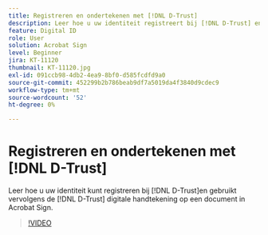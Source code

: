 ```yaml
---
title: Registreren en ondertekenen met [!DNL D-Trust]
description: Leer hoe u uw identiteit registreert bij [!DNL D-Trust] en vervolgens de digitale handtekening [!DNL D-Trust] gebruikt voor een document in Acrobat Sign
feature: Digital ID
role: User
solution: Acrobat Sign
level: Beginner
jira: KT-11120
thumbnail: KT-11120.jpg
exl-id: 091ccb98-4db2-4ea9-8bf0-d585fcdfd9a0
source-git-commit: 452299b2b786beab9df7a5019da4f3840d9cdec9
workflow-type: tm+mt
source-wordcount: '52'
ht-degree: 0%

---
```


# Registreren en ondertekenen met [!DNL D-Trust]

Leer hoe u uw identiteit kunt registreren bij [!DNL D-Trust]en gebruikt vervolgens de [!DNL D-Trust] digitale handtekening op een document in Acrobat Sign.

>[!VIDEO](https://video.tv.adobe.com/v/3449150?quality=12&learn=on&hidetitle=true&captions=dut)
